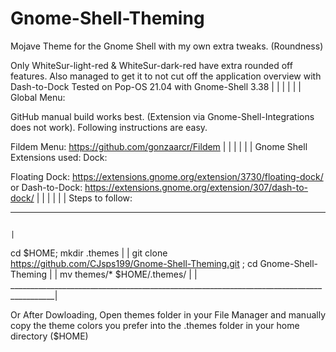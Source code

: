 # Gnome-Shell-Theming
Mojave Theme for the Gnome Shell with my own extra tweaks. (Roundness)

Only WhiteSur-light-red & WhiteSur-dark-red have extra rounded off features. 
Also managed to get it to not cut off the application overview with Dash-to-Dock
Tested on Pop-OS 21.04 with Gnome-Shell 3.38
|
|
|
|
|
|
Global Menu:

GitHub manual build works best. (Extension via Gnome-Shell-Integrations does not work).
Following instructions are easy.

Fildem Menu: https://github.com/gonzaarcr/Fildem
|
|
|
|
|
|
Gnome Shell Extensions used:
Dock:

Floating Dock: https://extensions.gnome.org/extension/3730/floating-dock/
or 
Dash-to-Dock: https://extensions.gnome.org/extension/307/dash-to-dock/
|
|
|
|
|
|
Steps to follow: 
_________________________________________________________________________________________
                                                                                         |
cd $HOME; mkdir .themes                                                                  |
                                                                                         |
git clone https://github.com/CJsps199/Gnome-Shell-Theming.git ; cd Gnome-Shell-Theming   |
                                                                                         |
mv themes/* $HOME/.themes/                                                               |
                                                                                         |
_________________________________________________________________________________________|

Or After Dowloading, Open themes folder in your File Manager and manually copy the theme colors you prefer into the .themes folder in your home directory ($HOME)


